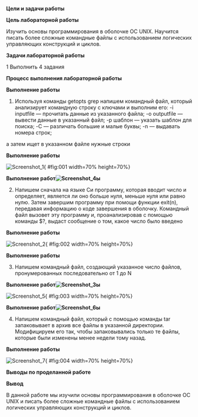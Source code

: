﻿**Цели и задачи работы**

**Цель лабораторной работы**

Изучить основы программирования в оболочке ОС UNIX. Научится писать более сложные командные файлы с использованием логических управляющих конструкций и циклов.

**Задачи лабораторной работы**

1 Выполнить 4 задания

**Процесс выполнения лабораторной работы**

**Выполнение работы**

1. Используя команды getopts grep напишем командный файл, который анализирует командную строку с ключами и выполним его: -i inputfile — прочитать данные из указанного файла; -o outputfile — вывести данные в указанный файл; -p шаблон — указать шаблон для поиска; -C — различать большие и малые буквы; -n — выдавать номера строк;

а затем ищет в указанном файле нужные строки

**Выполнение работы**

![](Aspose.Words.594084c8-fbcf-4290-81ae-787d3df27b92.001.png "Screenshot_1"){ #fig:001 width=70% height=70%}

**Выполнение работ![](Aspose.Words.594084c8-fbcf-4290-81ae-787d3df27b92.002.png "Screenshot_4")ы**

2. Напишем сначала на языке Си программу, которая вводит число и определяет, является ли оно больше нуля, меньше нуля или равно нулю. Затем завершим программу при помощи функции exit(n), передавая информацию о коде завершения в оболочку. Командный файл вызовет эту программу и, проанализировав с помощью команды $?, выдаст сообщение о том, какое число было введено

**Выполнение работы**

![](Aspose.Words.594084c8-fbcf-4290-81ae-787d3df27b92.003.png "Screenshot_2"){ #fig:002 width=70% height=70%}

**Выполнение работы**

3. Напишем командный файл, создающий указанное число файлов, пронумерованных последовательно от 1 до N

**Выполнение работ![](Aspose.Words.594084c8-fbcf-4290-81ae-787d3df27b92.004.png "Screenshot_3")ы**

![](Aspose.Words.594084c8-fbcf-4290-81ae-787d3df27b92.005.png "Screenshot_5"){ #fig:003 width=70% height=70%}

**Выполнение работ![](Aspose.Words.594084c8-fbcf-4290-81ae-787d3df27b92.006.png "Screenshot_6")ы**

4. Напишем командный файл, который с помощью команды tar запаковывает в архив все файлы в указанной директории. Модифицируем его так, чтобы запаковывались только те файлы, которые были изменены менее недели тому назад.

**Выполнение работы**

![](Aspose.Words.594084c8-fbcf-4290-81ae-787d3df27b92.007.png "Screenshot_7"){ #fig:004 width=70% height=70%}

**Выводы по проделанной работе**

**Вывод**

В данной работе мы изучили основы программирования в оболочке ОС UNIX и писать более сложные командные файлы с использованием логических управляющих конструкций и циклов.

